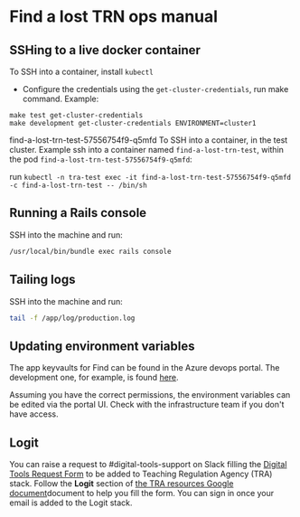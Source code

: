 # Find a lost TRN ops manual

## SSHing to a live docker container

To SSH into a container, install `kubectl`

- Configure the credentials using the `get-cluster-credentials`, run make command. Example:

```
make test get-cluster-credentials
make development get-cluster-credentials ENVIRONMENT=cluster1
```

find-a-lost-trn-test-57556754f9-q5mfd
To SSH into a container, in the test cluster. Example ssh into a container named `find-a-lost-trn-test`, within the pod `find-a-lost-trn-test-57556754f9-q5mfd`:

run `kubectl -n tra-test exec -it find-a-lost-trn-test-57556754f9-q5mfd -c find-a-lost-trn-test -- /bin/sh`

## Running a Rails console

SSH into the machine and run:

```bash
/usr/local/bin/bundle exec rails console
```

## Tailing logs

SSH into the machine and run:

```bash
tail -f /app/log/production.log
```

## Updating environment variables

The app keyvaults for Find can be found in the Azure devops portal. The development one, for example, is found [here](https://portal.azure.com/#@platform.education.gov.uk/resource/subscriptions/20da9d12-7ee1-42bb-b969-3fe9112964a7/resourceGroups/s189t01-faltrn-dv-rg/providers/Microsoft.KeyVault/vaults/s189t01-faltrn-dv-app-kv/secrets).

Assuming you have the correct permissions, the environment variables can be edited via the portal UI. Check with the infrastructure team if you don't have access.

## Logit

You can raise a request to #digital-tools-support on Slack filling the [Digital Tools Request Form](https://docs.google.com/forms/d/e/1FAIpQLSe8pAACWb8FUH0qXpUsoUoa6w1GuRvSNour-lHliGPaJ7u73A/viewform) to be added to Teaching Regulation Agency (TRA) stack. Follow the **Logit** section of [the TRA resources Google document](https://docs.google.com/document/d/1A6TMWkFYc_q2IQLh5KhRSPOr91e_l9lxI_tFtZ8tdxc/edit#heading=h.8atf3at2he6o)document to help you fill the form. You can sign in once your email is added to the Logit stack.
